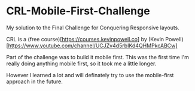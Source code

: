 # CRL-Mobile-First-Challenge

My solution to the Final Challenge for Conquering Responsive layouts.

CRL is a (free course)[https://courses.kevinpowell.co] by (Kevin Powell)[https://www.youtube.com/channel/UCJZv4d5rbIKd4QHMPkcABCw]

Part of the challenge was to build it mobile first. This was the first time I'm really doing anything mobile first, so it took me a little longer.

However I learned a lot and will definately try to use the mobile-first approach in the future.

